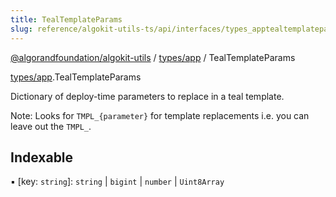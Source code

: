 ```yaml
---
title: TealTemplateParams
slug: reference/algokit-utils-ts/api/interfaces/types_apptealtemplateparams
---
```

[@algorandfoundation/algokit-utils](/reference/algokit-utils-ts/api/overview) / [types/app](/reference/algokit-utils-ts/api/modules/types_app/) / TealTemplateParams



[types/app](/reference/algokit-utils-ts/api/modules/types_app/).TealTemplateParams

Dictionary of deploy-time parameters to replace in a teal template.

Note: Looks for `TMPL_{parameter}` for template replacements i.e. you can leave out the `TMPL_`.

## Indexable

▪ [key: `string`]: `string` \| `bigint` \| `number` \| `Uint8Array`